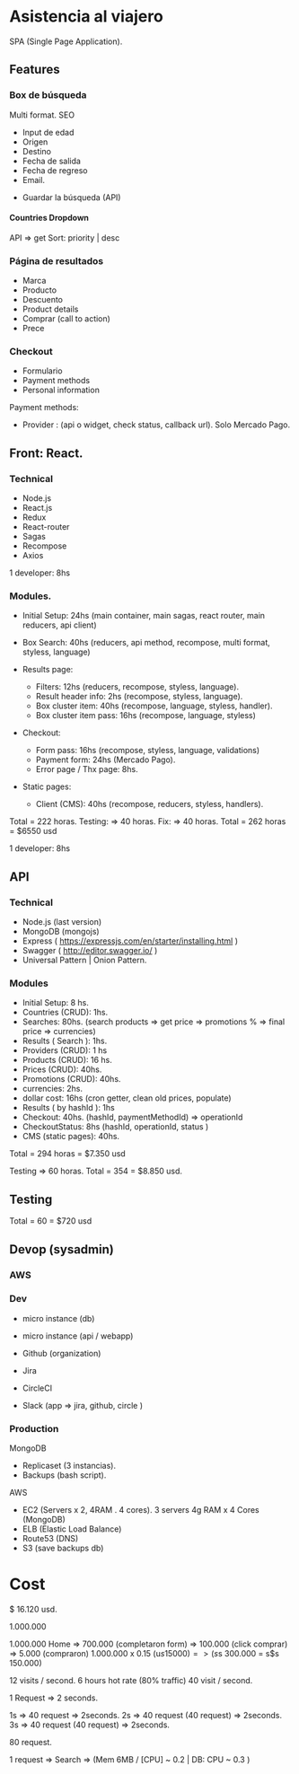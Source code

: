 # Asistencia al viajero

SPA (Single Page Application).

## Features

### Box de búsqueda
Multi format.
SEO

- Input de edad
- Origen
- Destino
- Fecha de salida
- Fecha de regreso
- Email.

* Guardar la búsqueda (API)

#### Countries Dropdown

API => get
Sort: priority | desc

### Página de resultados
- Marca
- Producto
- Descuento
- Product details
- Comprar (call to action)
- Prece

### Checkout
- Formulario
- Payment methods
- Personal information


Payment methods:

- Provider : (api o widget, check status, callback url).
Solo Mercado Pago.


## Front: React.
### Technical
- Node.js
- React.js
- Redux
- React-router
- Sagas
- Recompose
- Axios

1 developer: 8hs

### Modules.

- Initial Setup: 24hs (main container, main sagas, react router, main reducers, api client)
- Box Search: 40hs (reducers, api method, recompose, multi format, styless, language)
- Results page:
  - Filters: 12hs (reducers, recompose, styless, language).
  - Result header info: 2hs (recompose, styless, language).
  - Box cluster item: 40hs (recompose, language, styless, handler).
  - Box cluster item pass: 16hs (recompose, language, styless)
- Checkout:
  - Form pass: 16hs (recompose, styless, language, validations)
  - Payment form: 24hs (Mercado Pago).
  - Error page / Thx page: 8hs.


- Static pages:
  - Client (CMS): 40hs (recompose, reducers, styless, handlers).


Total = 222 horas.
Testing: => 40 horas.
Fix: => 40 horas.
Total = 262 horas = $6550 usd


1 developer: 8hs


## API
### Technical
- Node.js (last version)
- MongoDB (mongojs)
- Express ( https://expressjs.com/en/starter/installing.html )
- Swagger ( http://editor.swagger.io/ )
- Universal Pattern | Onion Pattern.

### Modules
- Initial Setup: 8 hs.
- Countries (CRUD): 1hs.
- Searches: 80hs. (search products => get price => promotions % => final price => currencies)
- Results ( Search ): 1hs.
- Providers (CRUD): 1 hs
- Products (CRUD): 16 hs.
- Prices (CRUD): 40hs.
- Promotions (CRUD): 40hs.
- currencies: 2hs.
- dollar cost: 16hs (cron getter, clean old prices, populate)
- Results ( by hashId ): 1hs
- Checkout: 40hs. (hashId, paymentMethodId)  => operationId
- CheckoutStatus: 8hs (hashId, operationId, status )
- CMS (static pages): 40hs.


Total = 294 horas = $7.350 usd

Testing => 60 horas.
Total = 354 = $8.850 usd.

## Testing

Total = 60 = $720 usd

## Devop (sysadmin)
### AWS

### Dev
- micro instance (db)
- micro instance (api / webapp)

- Github (organization)
- Jira
- CircleCI
- Slack (app => jira, github, circle )

### Production
MongoDB
- Replicaset  (3 instancias).
- Backups (bash script).

AWS
- EC2 (Servers x 2, 4RAM . 4 cores). 3 servers 4g RAM x 4 Cores (MongoDB)
- ELB (Elastic Load Balance)
- Route53 (DNS)
- S3 (save backups db)


# Cost
$ 16.120 usd.


1.000.000

1.000.000 Home => 700.000 (completaron form) => 100.000 (click comprar) => 5.000 (compraron)
1.000.000 x 0.15 (u$s 15000) => ( s$s 300.000 = s$s 150.000)



12 visits / second.
6 hours hot rate (80% traffic) 40 visit / second.


1 Request => 2 seconds.

1s => 40 request => 2seconds.
2s => 40 request (40 request) => 2seconds.
3s => 40 request (40 request) => 2seconds.

80 request.

1 request => Search => (Mem 6MB / [CPU] ~ 0.2 | DB: CPU ~ 0.3 )
